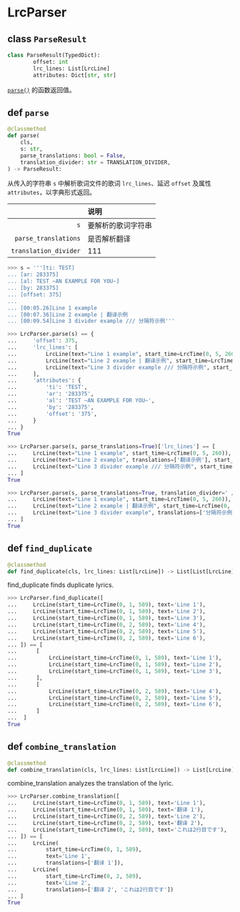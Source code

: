 # LrcParser

## class `ParseResult`

```py
class ParseResult(TypedDict):
        offset: int
        lrc_lines: List[LrcLine]
        attributes: Dict[str, str]
```

[`parse()`](#def_parse) 的函数返回值。

## def `parse`

```py
@classmethod
def parse(
    cls,
    s: str,
    parse_translations: bool = False,
    translation_divider: str = TRANSLATION_DIVIDER,
) -> ParseResult:
```

从传入的字符串 `s` 中解析歌词文件的歌词 `lrc_lines`、延迟 `offset` 及属性 `attributes`，以字典形式返回。

|                       | 说明               |
| --------------------: | :----------------- |
|                   `s` | 要解析的歌词字符串 |
|  `parse_translations` | 是否解析翻译       |
| `translation_divider` | 111                |

```py
>>> s = '''[ti: TEST]
... [ar: 283375]
... [al: TEST ~AN EXAMPLE FOR YOU~]
... [by: 283375]
... [offset: 375]
...
... [00:05.26]Line 1 example
... [00:07.36]Line 2 example | 翻译示例
... [00:09.54]Line 3 divider example /// 分隔符示例'''

>>> LrcParser.parse(s) == {
...     'offset': 375,
...     'lrc_lines': [
...         LrcLine(text="Line 1 example", start_time=LrcTime(0, 5, 260)),
...         LrcLine(text="Line 2 example | 翻译示例", start_time=LrcTime(0, 7, 360)),
...         LrcLine(text="Line 3 divider example /// 分隔符示例", start_time=LrcTime(0, 9, 540))
...     ],
...     'attributes': {
...         'ti': 'TEST',
...         'ar': '283375',
...         'al': 'TEST ~AN EXAMPLE FOR YOU~',
...         'by': '283375',
...         'offset': '375',
...     }
... }
True

>>> LrcParser.parse(s, parse_translations=True)['lrc_lines'] == [
...     LrcLine(text="Line 1 example", start_time=LrcTime(0, 5, 260)),
...     LrcLine(text="Line 2 example", translations=['翻译示例'], start_time=LrcTime(0, 7, 360)),
...     LrcLine(text="Line 3 divider example /// 分隔符示例", start_time=LrcTime(0, 9, 540))
... ]
True

>>> LrcParser.parse(s, parse_translations=True, translation_divider=' /// ')['lrc_lines'] == [
...     LrcLine(text="Line 1 example", start_time=LrcTime(0, 5, 260)),
...     LrcLine(text="Line 2 example | 翻译示例", start_time=LrcTime(0, 7, 360)),
...     LrcLine(text="Line 3 divider example", translations=['分隔符示例'], start_time=LrcTime(0, 9, 540))
... ]
True
```

## def `find_duplicate`

```py
@classmethod
def find_duplicate(cls, lrc_lines: List[LrcLine]) -> List[List[LrcLine]]:
```

find_duplicate finds duplicate lyrics.

```py
>>> LrcParser.find_duplicate([
...     LrcLine(start_time=LrcTime(0, 1, 589), text='Line 1'),
...     LrcLine(start_time=LrcTime(0, 1, 589), text='Line 2'),
...     LrcLine(start_time=LrcTime(0, 1, 589), text='Line 3'),
...     LrcLine(start_time=LrcTime(0, 2, 589), text='Line 4'),
...     LrcLine(start_time=LrcTime(0, 2, 589), text='Line 5'),
...     LrcLine(start_time=LrcTime(0, 2, 589), text='Line 6'),
... ]) == [
...      [
...          LrcLine(start_time=LrcTime(0, 1, 589), text='Line 1'),
...          LrcLine(start_time=LrcTime(0, 1, 589), text='Line 2'),
...          LrcLine(start_time=LrcTime(0, 1, 589), text='Line 3'),
...      ],
...      [
...          LrcLine(start_time=LrcTime(0, 2, 589), text='Line 4'),
...          LrcLine(start_time=LrcTime(0, 2, 589), text='Line 5'),
...          LrcLine(start_time=LrcTime(0, 2, 589), text='Line 6'),
...      ]
...  ]
True
```

## def `combine_translation`

```py
@classmethod
def combine_translation(cls, lrc_lines: List[LrcLine]) -> List[LrcLine]:
```

combine_translation analyzes the translation of the lyric.

```py
>>> LrcParser.combine_translation([
...     LrcLine(start_time=LrcTime(0, 1, 589), text='Line 1'),
...     LrcLine(start_time=LrcTime(0, 1, 589), text='翻译 1'),
...     LrcLine(start_time=LrcTime(0, 2, 589), text='Line 2'),
...     LrcLine(start_time=LrcTime(0, 2, 589), text='翻译 2'),
...     LrcLine(start_time=LrcTime(0, 2, 589), text='これは2行目です'),
... ]) == [
...     LrcLine(
...         start_time=LrcTime(0, 1, 589),
...         text='Line 1',
...         translations=['翻译 1']),
...     LrcLine(
...         start_time=LrcTime(0, 2, 589),
...         text='Line 2',
...         translations=['翻译 2', 'これは2行目です'])
... ]
True
```
